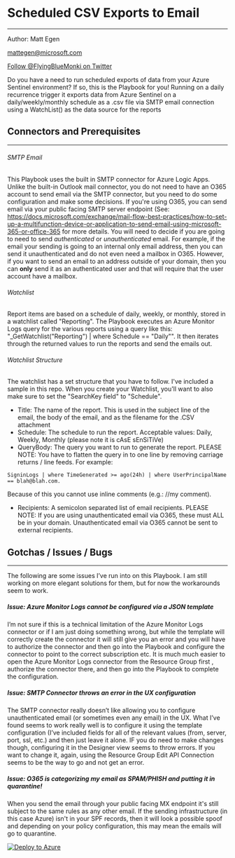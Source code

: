 # Scheduled CSV Exports to Email
----
Author:  Matt Egen

mattegen@microsoft.com

<a href="https://twitter.com/FlyingBlueMonki?ref_src=twsrc%5Etfw" class="twitter-follow-button" data-show-count="true">Follow @FlyingBlueMonki on Twitter</a>

Do you have a need to run scheduled exports of data from your Azure Sentinel environment?  If so, this is the Playbook for you!  Running on a daily recurrence trigger it exports data from Azure Sentinel on a daily/weekly/monthly schedule as a .csv file via SMTP email connection using a WatchList() as the data source for the reports

## Connectors and Prerequisites
----
###### SMTP Email

This Playbook uses the built in SMTP connector for Azure Logic Apps.  Unlike the built-in Outlook mail connector, you do not need to have an O365 account to send email via the SMTP connector, but you need to do some configuration and make some decisions.  If you're using O365, you can send email via your public facing SMTP server endpoint (See:  https://docs.microsoft.com/exchange/mail-flow-best-practices/how-to-set-up-a-multifunction-device-or-application-to-send-email-using-microsoft-365-or-office-365 for more details. You will need to decide if you are going to need to send *authenticated* or *unauthenticated* email. For example, if the email your sending is going to an internal only email address, then you can send it unauthenticated and do not even need a mailbox in O365.  However, if you want to send an email to an address outside of your domain, then you can **only** send it as an authenticated user and that will require that the user account have a mailbox.

###### Watchlist
Report items are based on a schedule of daily, weekly, or monthly, stored in a watchlist called "Reporting".  The Playbook executes an Azure Monitor Logs query for the various reports using a query like this:  "\_GetWatchlist("Reporting") | where Schedule == "Daily"".  It then iterates through the returned values to run the reports and send the emails out.

###### Watchlist Structure
The watchlist has a set structure that you have to follow.  I've included a sample in this repo.  When you create your Watchlist, you'll want to also make sure to set the "SearchKey field" to "Schedule".
- Title:  The name of the report.  This is used in the subject line of the email, the body of the email, and as the filename for the .CSV attachment
- Schedule: The schedule to run the report.  Acceptable values: Daily, Weekly, Monthly (please note it is cAsE sEnSiTiVe)
- QueryBody:  The query you want to run to generate the report.  PLEASE NOTE:  You have to flatten the query in to one line by removing carriage returns / line feeds.  For example:
````
SigninLogs | where TimeGenerated >= ago(24h) | where UserPrincipalName == blah@blah.com.
````
Because of this you cannot use inline comments (e.g.: //my comment).
- Recipients:  A semicolon separated list of email recipients.  PLEASE NOTE:  If you are using unauthenticated email via O365, these must ALL be in your domain. Unauthenticated email via O365 cannot be sent to external recipients.


## Gotchas / Issues / Bugs
----
The following are some issues I’ve run into on this Playbook.  I am still working on more elegant solutions for them, but for now the workarounds seem to work.
##### Issue:  Azure Monitor Logs cannot be configured via a JSON template
I’m not sure if this is a technical limitation of the Azure Monitor Logs connector or if I am just doing something wrong, but while the template will correctly create the connector it will still give you an error and you will have to authorize the connector and then go into the Playbook and configure the connector to point to the correct subscription etc.  It is much much easier to open the Azure Monitor Logs connector from the Resource Group first , authorize the connector there, and then go into the Playbook to complete the configuration.


##### Issue: SMTP Connector throws an error in the UX configuration
The SMTP connector really doesn’t like allowing you to configure unauthenticated email (or sometimes even any email) in the UX.  What I’ve found seems to work really well is to configure it using the template configuration (I’ve included fields for all of the relevant values (from, server, port, ssl, etc.) and then just leave it alone.  IF you do need to make changes though, configuring it in the Designer view seems to throw errors.  If you want to change it, again, using the Resource Group Edit API Connection seems to be the way to go and not get an error.


##### Issue:  O365 is categorizing my email as SPAM/PHISH and putting it in quarantine!
When you send the email through your public facing MX endpoint it's still subject to the same rules as any other email.  If the sending infrastructure (in this case Azure) isn't in your SPF records, then it will look a possible spoof and depending on your policy configuration, this may mean the emails will go to quarantine.


[![Deploy to Azure](https://aka.ms/deploytoazurebutton)](https://portal.azure.com/#create/Microsoft.Template/uri/https%3A%2F%2Fraw.githubusercontent.com%2FAzure%2FAzure-Sentinel%2Fmaster%2FPlaybooks%2FExport-Report-CSV%2Fazuredeploy.json)
